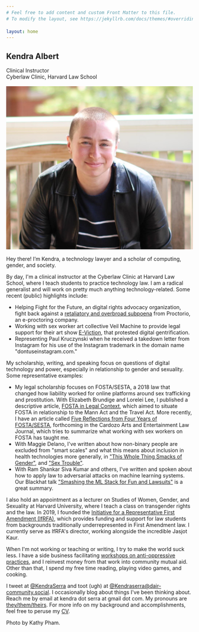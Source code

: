 ```yaml
---
# Feel free to add content and custom Front Matter to this file.
# To modify the layout, see https://jekyllrb.com/docs/themes/#overriding-theme-defaults

layout: home
---
```


<html>
    <div id="all_together">  
        <div id="text">
            <h2>Kendra Albert</h2>
                Clinical Instructor <br>
                Cyberlaw Clinic, Harvard Law School <br>
                <br>
                <!--Lecturer<br>
                Studies of Women, Gender and Sexuality, Harvard University<br>-->
        </div>
        <div id="headshot">
            <img src="kendra-headshot.jpeg">
        </div>
    </div>
</html>

Hey there! I’m Kendra, a technology lawyer and a scholar of computing, gender, and society.

By day, I'm a clinical instructor at the Cyberlaw Clinic at Harvard Law School, where I teach students to practice technology law. I am a radical generalist and will work on pretty much anything technology-related. Some recent (public) highlights include:

*   Helping Fight for the Future, an digital rights advocacy organization, fight back against a [retaliatory and overbroad subpoena](https://www.fightforthefuture.org/news/2022-02-22-fight-for-the-future-statement-on-proctorios-attempt-to-silence-critics-through-legal-bullying) from Proctorio, an e-proctoring company.
*   Working with sex worker art collective Veil Machine to provide legal support for their art show [E-Viction](https://veilmachine.com/E-Viction), that protested digital gentrification.
*   Representing Paul Kruczynski when he received a takedown letter from Instagram for his use of the Instagram trademark in the domain name "dontuseinstagram.com."

My scholarship, writing, and speaking focus on questions of digital technology and power, especially in relationship to gender and sexuality. Some representative examples:

*   My legal scholarship focuses on FOSTA/SESTA, a 2018 law that changed how liability worked for online platforms around sex trafficking and prostitution. With Elizabeth Brundige and Lorelei Lee, I published a descriptive article, [FOSTA in Legal Context](https://hrlr.law.columbia.edu/hrlr/fosta-in-legal-context/), which aimed to situate FOSTA in relationship to the Mann Act and the Travel Act. More recently, I have an article called [Five Reflections from Four Years of FOSTA/SESTA](https://papers.ssrn.com/sol3/papers.cfm?abstract_id=4095115), forthcoming in the Cardozo Arts and Entertainment Law Journal, which tries to summarize what working with sex workers on FOSTA has taught me.
*   With Maggie Delano, I've written about how non-binary people are excluded from "smart scales" and what this means about inclusion in health technologies more generally, in ["This Whole Thing Smacks of Gender"](https://dl.acm.org/doi/10.1145/3442188.3445898), and ["Sex Trouble"](https://www.cell.com/patterns/fulltext/S2666-3899(22)00131-3).
*   With Ram Shankar Siva Kumar and others, I've written and spoken about how to apply law to adversarial attacks on machine learning systems. Our Blackhat talk ["Smashing the ML Stack for Fun and Lawsuits"](https://www.youtube.com/watch?v=e3_4ViYRi20) is a great summary.

I also hold an appointment as a lecturer on Studies of Women, Gender, and Sexuality at Harvard University, where I teach a class on transgender rights and the law. In 2019, I founded the [Initiative for a Representative First Amendment (IfRFA)](https://www.ifrfa.org/), which provides funding and support for law students from backgrounds traditionally underrepresented in First Amendment law. I currently serve as IfRFA's director, working alongside the incredible Jasjot Kaur.

When I'm not working or teaching or writing, I try to make the world suck less. I have a side business facilitating [workshops on anti-oppressive practices](allyskills), and I reinvest money from that work into community mutual aid. Other than that, I spend my free time reading, playing video games, and cooking.

I tweet at [@KendraSerra](https://twitter.com/KendraSerra) and toot (ugh) at <a rel="me" href="https://dair-community.social/@kendraserra">@Kendraserra@dair-community.social</a>. I occasionally blog about things I've been thinking about. Reach me by email at kendra dot serra at gmail dot com. My pronouns are [they/them/theirs](Gender). For more info on my background and accomplishments, feel free to peruse my [CV](Kendra_CV_8-13-22.pdf).

Photo by Kathy Pham.